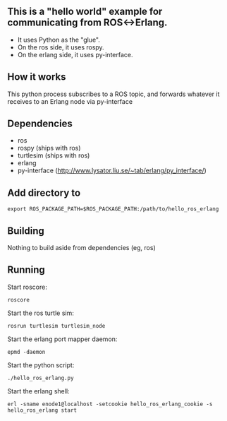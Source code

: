 
## This is a "hello world" example for communicating from ROS<->Erlang.

- It uses Python as the "glue".  
- On the ros side, it uses rospy.  
- On the erlang side, it uses py-interface.

## How it works
 
This python process subscribes to a ROS topic, and forwards whatever it
receives to an Erlang node via py-interface

## Dependencies

- ros
- rospy (ships with ros)
- turtlesim (ships with ros)
- erlang
- py-interface (http://www.lysator.liu.se/~tab/erlang/py_interface/)

## Add directory to 

    export ROS_PACKAGE_PATH=$ROS_PACKAGE_PATH:/path/to/hello_ros_erlang

## Building

Nothing to build aside from dependencies (eg, ros)

## Running

Start roscore:

    roscore

Start the ros turtle sim:

    rosrun turtlesim turtlesim_node

Start the erlang port mapper daemon:

    epmd -daemon 

Start the python script:

    ./hello_ros_erlang.py

Start the erlang shell:

    erl -sname enode1@localhost -setcookie hello_ros_erlang_cookie -s hello_ros_erlang start

